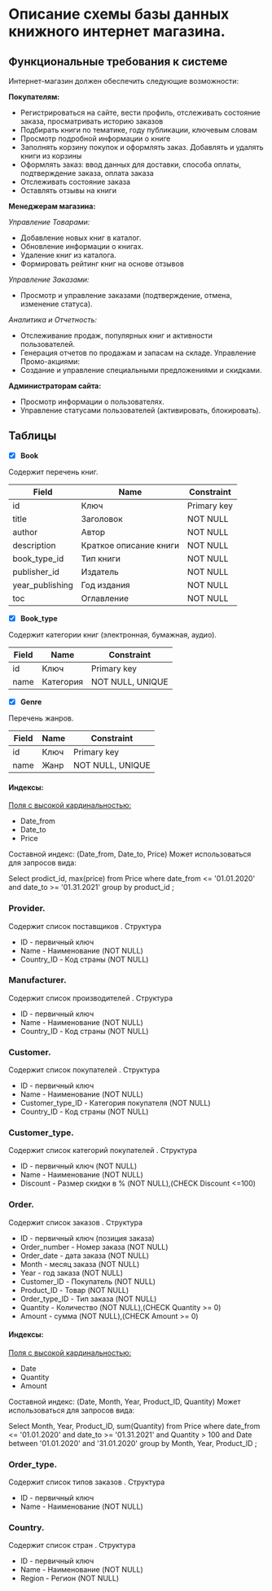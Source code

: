 # Описание схемы базы данных книжного интернет магазина.

## Функциональные требования к системе
Интернет-магазин должен обеспечить следующие возможности:

**Покупателям:**
*	Регистрироваться на сайте, вести профиль, отслеживать состояние заказа, просматривать историю заказов
*	Подбирать книги по тематике, году публикации, ключевым словам
*	Просмотр подробной информации о книге
*	Заполнять корзину покупок и оформлять заказ. Добавлять и удалять книги из корзины
*	Оформлять заказ: ввод данных для доставки, способа оплаты, подтверждение заказа, оплата заказа
*	Отслеживать состояние заказа
*	Оставлять отзывы на книги

**Менеджерам магазина:**

_Управление Товарами:_
*	Добавление новых книг в каталог.
*	Обновление информации о книгах.
*	Удаление книг из каталога.
*	Формировать рейтинг книг на основе отзывов

_Управление Заказами:_
*	Просмотр и управление заказами (подтверждение, отмена, изменение статуса).

_Аналитика и Отчетность:_
*	Отслеживание продаж, популярных книг и активности пользователей.
*	Генерация отчетов по продажам и запасам на складе.
       Управление Промо-акциями:
*	Создание и управление специальными предложениями и скидками.

**Администраторам сайта:**
*	Просмотр информации о пользователях.
*	Управление статусами пользователей (активировать, блокировать).


## Таблицы

- [x] **Book** 

Содержит перечень книг. 


Field|Name       | Constraint |
---- | ----------|------------|
id   | Ключ  | Primary key|
title| Заголовок |NOT NULL|
author | Автор| NOT NULL|
description | Краткое описание книги| NOT NULL|
book_type_id |Тип книги| NOT NULL|
publisher_id |Издатель| NOT NULL|
year_publishing |Год издания| NOT NULL|
toc  | Оглавление|NOT NULL|


- [x] **Book_type** 

Содержит категории книг (электронная, бумажная, аудио). 

Field|Name       | Constraint |
---- | ----------|------------|
id   | Ключ  | Primary key|
name| Категория |NOT NULL, UNIQUE|


- [x] **Genre**

Перечень жанров. 

Field|Name       | Constraint |
---- | ----------|------------|
id   | Ключ  | Primary key|
name| Жанр |NOT NULL, UNIQUE|

#### Индексы:
<u> Поля с высокой кардинальностью: </u> 
* Date_from
* Date_to
* Price

Составной индекс: (Date_from, Date_to, Price)
Может использоваться для запросов вида:

Select
prodict_id,
max(price) 
from
Price
where 
date_from <= '01.01.2020' and 
date_to >= '01.31.2021'
group by 
product_id
;

### Provider. 
Содержит список поставщиков . 
Структура
* ID - первичный ключ
* Name - Наименование (NOT NULL)
* Country_ID - Код страны (NOT NULL)

### Manufacturer. 
Содержит список производителей . 
Структура
* ID - первичный ключ
* Name - Наименование (NOT NULL)
* Country_ID - Код страны (NOT NULL)

### Customer. 
Содержит список покупателей . 
Структура
* ID - первичный ключ
* Name - Наименование (NOT NULL)
* Customer_type_ID - Категория покупателя (NOT NULL)
* Country_ID - Код страны (NOT NULL)

### Customer_type. 
Содержит список категорий покупателей . 
Структура
* ID - первичный ключ (NOT NULL)
* Name - Наименование (NOT NULL)
* Discount - Размер скидки в % (NOT NULL),(CHECK Discount <=100)

### Order. 
Содержит список заказов . 
Структура
* ID - первичный ключ (позиция заказа)
* Order_number - Номер заказа (NOT NULL)
* Order_date - дата заказа (NOT NULL)
* Month - месяц заказа (NOT NULL)
* Year - год заказа (NOT NULL)
* Customer_ID - Покупатель (NOT NULL)
* Product_ID - Товар (NOT NULL)
* Order_type_ID - Тип заказа (NOT NULL)
* Quantity - Количество (NOT NULL),(CHECK Quantity >= 0)
* Amount - сумма (NOT NULL),(CHECK Amount >= 0)

#### Индексы:
<u> Поля с высокой кардинальностью: </u> 
* Date
* Quantity
* Amount

Составной индекс: (Date, Month, Year, Product_ID, Quantity)
Может использоваться для запросов вида:

Select
Month,
Year,
Product_ID,
sum(Quantity) 
from
Price
where 
date_from <= '01.01.2020' and 
date_to >= '01.31.2021' and 
Quantity > 100 and 
Date between '01.01.2020' and '31.01.2020'
group by 
Month,
Year,
Product_ID
;

### Order_type. 
Содержит список типов заказов . 
Структура
* ID - первичный ключ
* Name - Наименование (NOT NULL)

### Country. 
Содержит список стран . 
Структура
* ID - первичный ключ
* Name - Наименование (NOT NULL)
* Region - Регион (NOT NULL)








